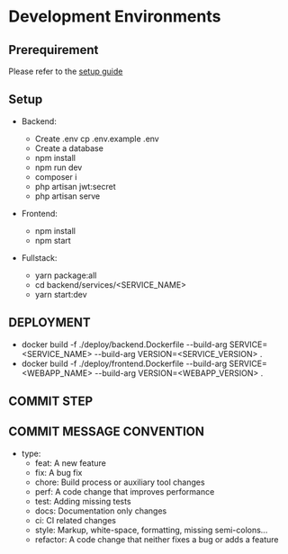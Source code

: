 # Development Environments

## Prerequirement

Please refer to the [setup guide](https://github.com/hamongkhang/Education_product/edit/master/README.md)

## Setup

- Backend:

  - Create .env
      cp .env.example .env
  - Create a database
  - npm install
  - npm run dev
  - composer i
  - php artisan jwt:secret
  - php artisan serve

- Frontend:

  - npm install
  - npm start

- Fullstack:

  - yarn package:all
  - cd backend/services/<SERVICE_NAME>
  - yarn start:dev

## DEPLOYMENT

- docker build -f ./deploy/backend.Dockerfile --build-arg SERVICE=<SERVICE_NAME> --build-arg VERSION=<SERVICE_VERSION> .
- docker build -f ./deploy/frontend.Dockerfile --build-arg SERVICE=<WEBAPP_NAME> --build-arg VERSION=<WEBAPP_VERSION> .

## COMMIT STEP

## COMMIT MESSAGE CONVENTION

- type:
  - feat: A new feature
  - fix: A bug fix
  - chore: Build process or auxiliary tool changes
  - perf: A code change that improves performance
  - test: Adding missing tests
  - docs: Documentation only changes
  - ci: CI related changes
  - style: Markup, white-space, formatting, missing semi-colons...
  - refactor: A code change that neither fixes a bug or adds a feature
